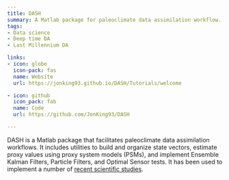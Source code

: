 ```yaml
---
title: DASH
summary: A Matlab package for paleoclimate data assimilation workflow.
tags:
- Data science
- Deep time DA
- Last Millennium DA

links:  
- icon: globe
  icon-pack: fas
  name: Website
  url: https://jonking93.github.io/DASH/Tutorials/welcome

- icon: github
  icon_pack: fab
  name: Code
  url: https://github.com/JonKing93/DASH

---
```


DASH is a Matlab package that facilitates paleoclimate data assimilation workflows. It includes utilities to build and organize state vectors, estimate proxy values using proxy system models (PSMs), and implement Ensemble Kalman Filters, Particle Filters, and Optimal Sensor tests. It has been used to implement a number of [recent scientific studies](../../tag/DASH).
